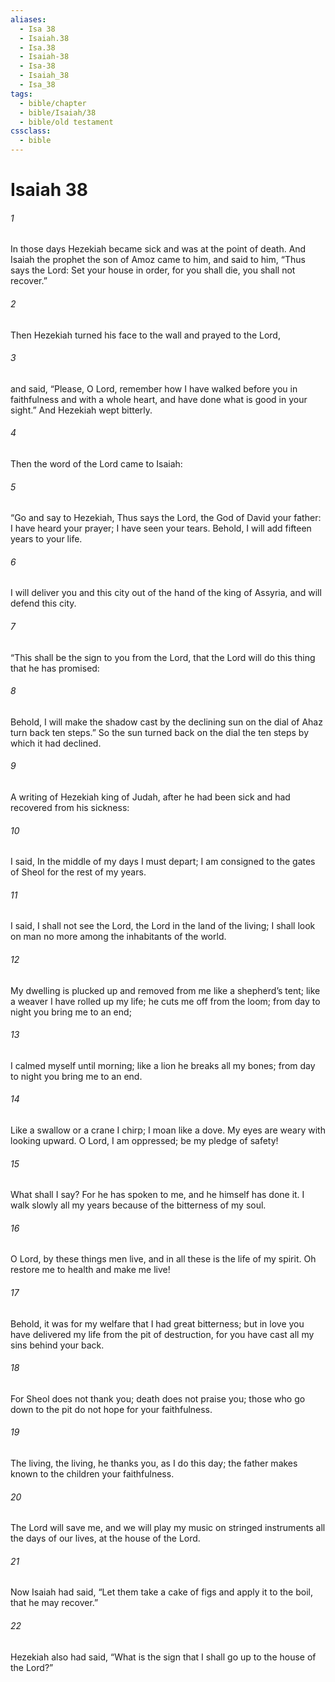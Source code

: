 ```yaml
---
aliases:
  - Isa 38
  - Isaiah.38
  - Isa.38
  - Isaiah-38
  - Isa-38
  - Isaiah_38
  - Isa_38
tags:
  - bible/chapter
  - bible/Isaiah/38
  - bible/old testament
cssclass:
  - bible
---
```


# Isaiah 38

###### 1
In those days Hezekiah became sick and was at the point of death. And Isaiah the prophet the son of Amoz came to him, and said to him, “Thus says the Lord: Set your house in order, for you shall die, you shall not recover.”
###### 2
Then Hezekiah turned his face to the wall and prayed to the Lord,
###### 3
and said, “Please, O Lord, remember how I have walked before you in faithfulness and with a whole heart, and have done what is good in your sight.” And Hezekiah wept bitterly.
###### 4
Then the word of the Lord came to Isaiah:
###### 5
“Go and say to Hezekiah, Thus says the Lord, the God of David your father: I have heard your prayer; I have seen your tears. Behold, I will add fifteen years to your life.
###### 6
I will deliver you and this city out of the hand of the king of Assyria, and will defend this city.
###### 7
“This shall be the sign to you from the Lord, that the Lord will do this thing that he has promised:
###### 8
Behold, I will make the shadow cast by the declining sun on the dial of Ahaz turn back ten steps.” So the sun turned back on the dial the ten steps by which it had declined.
###### 9
A writing of Hezekiah king of Judah, after he had been sick and had recovered from his sickness:
###### 10
I said, In the middle of my days I must depart; I am consigned to the gates of Sheol for the rest of my years.
###### 11
I said, I shall not see the Lord, the Lord in the land of the living; I shall look on man no more among the inhabitants of the world.
###### 12
My dwelling is plucked up and removed from me like a shepherd’s tent; like a weaver I have rolled up my life; he cuts me off from the loom; from day to night you bring me to an end;
###### 13
I calmed myself until morning; like a lion he breaks all my bones; from day to night you bring me to an end.
###### 14
Like a swallow or a crane I chirp; I moan like a dove. My eyes are weary with looking upward. O Lord, I am oppressed; be my pledge of safety!
###### 15
What shall I say? For he has spoken to me, and he himself has done it. I walk slowly all my years because of the bitterness of my soul.
###### 16
O Lord, by these things men live, and in all these is the life of my spirit. Oh restore me to health and make me live!
###### 17
Behold, it was for my welfare that I had great bitterness; but in love you have delivered my life from the pit of destruction, for you have cast all my sins behind your back.
###### 18
For Sheol does not thank you; death does not praise you; those who go down to the pit do not hope for your faithfulness.
###### 19
The living, the living, he thanks you, as I do this day; the father makes known to the children your faithfulness.
###### 20
The Lord will save me, and we will play my music on stringed instruments all the days of our lives, at the house of the Lord.
###### 21
Now Isaiah had said, “Let them take a cake of figs and apply it to the boil, that he may recover.”
###### 22
Hezekiah also had said, “What is the sign that I shall go up to the house of the Lord?”


